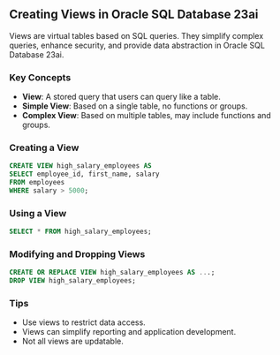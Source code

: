 ## Creating Views in Oracle SQL Database 23ai

Views are virtual tables based on SQL queries. They simplify complex queries, enhance security, and provide data abstraction in Oracle SQL Database 23ai.

### Key Concepts
- **View**: A stored query that users can query like a table.
- **Simple View**: Based on a single table, no functions or groups.
- **Complex View**: Based on multiple tables, may include functions and groups.

### Creating a View
```sql
CREATE VIEW high_salary_employees AS
SELECT employee_id, first_name, salary
FROM employees
WHERE salary > 5000;
```

### Using a View
```sql
SELECT * FROM high_salary_employees;
```

### Modifying and Dropping Views
```sql
CREATE OR REPLACE VIEW high_salary_employees AS ...;
DROP VIEW high_salary_employees;
```

### Tips
- Use views to restrict data access.
- Views can simplify reporting and application development.
- Not all views are updatable.

